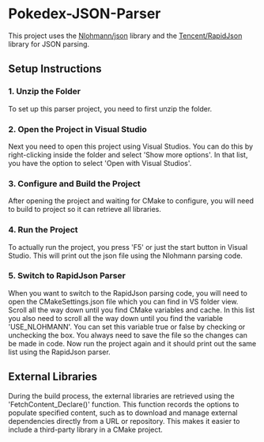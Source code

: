 # Pokedex-JSON-Parser

This project uses the [Nlohmann/json](https://github.com/nlohmann/json) library and the [Tencent/RapidJson](https://github.com/Tencent/rapidjson) library for JSON parsing.

## Setup Instructions

### 1. Unzip the Folder
To set up this parser project, you need to first unzip the folder. 

### 2. Open the Project in Visual Studio
Next you need to open this project using Visual Studios. You can do this by right-clicking inside the folder 
and select 'Show more options'. In that list, you have the option to select 'Open with Visual Studios'.

### 3. Configure and Build the Project
After opening the project and waiting for CMake to configure, you will need to build to project so it can retrieve all libraries.

### 4. Run the Project
To actually run the project, you press 'F5' or just the start button in Visual Studio. This will print out the json file using the Nlohmann parsing code. 

### 5. Switch to RapidJson Parser
When you want to switch to the RapidJson parsing code, you will need to open the CMakeSettings.json file which you can find in VS folder view.
Scroll all the way down until you find CMake variables and cache. In this list you also need to scroll all the way down until you find the variable 'USE_NLOHMANN'.
You can set this variable true or false by checking or unchecking the box. You always need to save the file so the changes can be made in code.
Now run the project again and it should print out the same list using the RapidJson parser.

## External Libraries

During the build process, the external libraries are retrieved using the 'FetchContent_Declare()' function. This function records the options to populate specified
content, such as to download and manage external dependencies directly from a URL or repository. This makes it easier to include a third-party library
in a CMake project.
